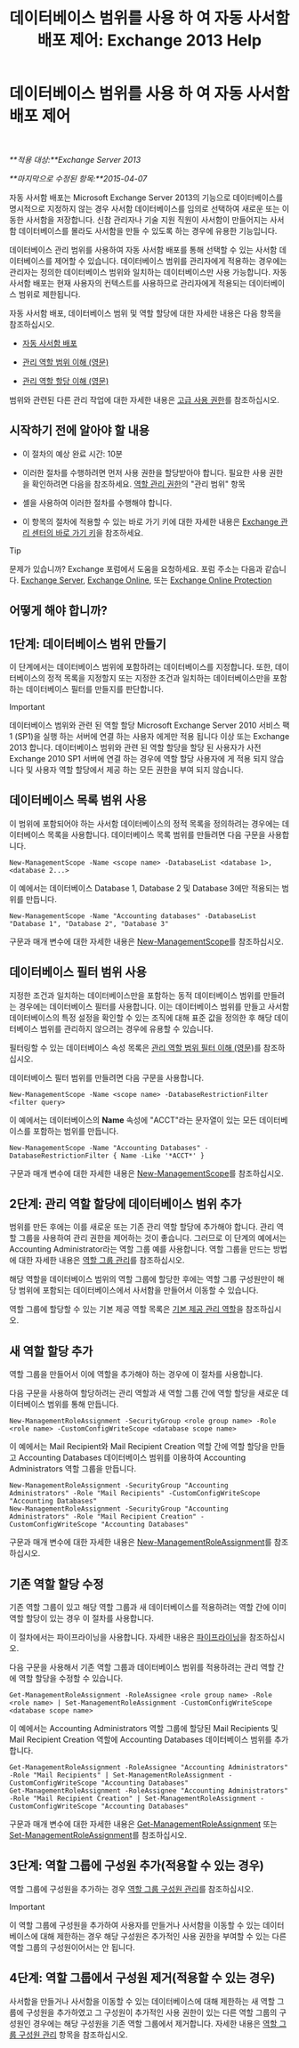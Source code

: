 ﻿---
title: '데이터베이스 범위를 사용 하 여 자동 사서함 배포 제어: Exchange 2013 Help'
TOCTitle: 데이터베이스 범위를 사용 하 여 자동 사서함 배포 제어
ms:assetid: 8eaff177-2251-4c8b-8570-c91a77d0a6fc
ms:mtpsurl: https://technet.microsoft.com/ko-kr/library/Ff628332(v=EXCHG.150)
ms:contentKeyID: 50483636
ms.date: 05/22/2018
mtps_version: v=EXCHG.150
ms.translationtype: MT
---

# 데이터베이스 범위를 사용 하 여 자동 사서함 배포 제어

 

_**적용 대상:**Exchange Server 2013_

_**마지막으로 수정된 항목:**2015-04-07_

자동 사서함 배포는 Microsoft Exchange Server 2013의 기능으로 데이터베이스를 명시적으로 지정하지 않는 경우 사서함 데이터베이스를 임의로 선택하여 새로운 또는 이동한 사서함을 저장합니다. 신참 관리자나 기술 지원 직원이 사서함이 만들어지는 사서함 데이터베이스를 몰라도 사서함을 만들 수 있도록 하는 경우에 유용한 기능입니다.

데이터베이스 관리 범위를 사용하여 자동 사서함 배포를 통해 선택할 수 있는 사서함 데이터베이스를 제어할 수 있습니다. 데이터베이스 범위를 관리자에게 적용하는 경우에는 관리자는 정의한 데이터베이스 범위와 일치하는 데이터베이스만 사용 가능합니다. 자동 사서함 배포는 현재 사용자의 컨텍스트를 사용하므로 관리자에게 적용되는 데이터베이스 범위로 제한됩니다.

자동 사서함 배포, 데이터베이스 범위 및 역할 할당에 대한 자세한 내용은 다음 항목을 참조하십시오.

  - [자동 사서함 배포](automatic-mailbox-distribution-exchange-2013-help.md)

  - [관리 역할 범위 이해 (영문)](understanding-management-role-scopes-exchange-2013-help.md)

  - [관리 역할 할당 이해 (영문)](understanding-management-role-assignments-exchange-2013-help.md)

범위와 관련된 다른 관리 작업에 대한 자세한 내용은 [고급 사용 권한](advanced-permissions-exchange-2013-help.md)를 참조하십시오.

## 시작하기 전에 알아야 할 내용

  - 이 절차의 예상 완료 시간: 10분

  - 이러한 절차를 수행하려면 먼저 사용 권한을 할당받아야 합니다. 필요한 사용 권한을 확인하려면 다음을 참조하세요. [역할 관리 권한](role-management-permissions-exchange-2013-help.md)의 "관리 범위" 항목

  - 셸을 사용하여 이러한 절차를 수행해야 합니다.

  - 이 항목의 절차에 적용할 수 있는 바로 가기 키에 대한 자세한 내용은 [Exchange 관리 센터의 바로 가기 키](keyboard-shortcuts-in-the-exchange-admin-center-exchange-online-protection-help.md)을 참조하세요.


> [!TIP]
> 문제가 있습니까? Exchange 포럼에서 도움을 요청하세요. 포럼 주소는 다음과 같습니다. <A href="https://go.microsoft.com/fwlink/p/?linkid=60612">Exchange Server</A>, <A href="https://go.microsoft.com/fwlink/p/?linkid=267542">Exchange Online</A>, 또는 <A href="https://go.microsoft.com/fwlink/p/?linkid=285351">Exchange Online Protection</A>



## 어떻게 해야 합니까?

## 1단계: 데이터베이스 범위 만들기

이 단계에서는 데이터베이스 범위에 포함하려는 데이터베이스를 지정합니다. 또한, 데이터베이스의 정적 목록을 지정할지 또는 지정한 조건과 일치하는 데이터베이스만을 포함하는 데이터베이스 필터를 만들지를 판단합니다.


> [!IMPORTANT]
> 데이터베이스 범위와 관련 된 역할 할당 Microsoft Exchange Server 2010 서비스 팩 1 (SP1)을 실행 하는 서버에 연결 하는 사용자 에게만 적용 됩니다 이상 또는 Exchange 2013 합니다. 데이터베이스 범위와 관련 된 역할 할당을 할당 된 사용자가 사전Exchange 2010 SP1 서버에 연결 하는 경우에 역할 할당 사용자에 게 적용 되지 않습니다 및 사용자 역할 할당에서 제공 하는 모든 권한을 부여 되지 않습니다.



## 데이터베이스 목록 범위 사용

이 범위에 포함되어야 하는 사서함 데이터베이스의 정적 목록을 정의하려는 경우에는 데이터베이스 목록을 사용합니다. 데이터베이스 목록 범위를 만들려면 다음 구문을 사용합니다.

    New-ManagementScope -Name <scope name> -DatabaseList <database 1>, <database 2...>

이 예에서는 데이터베이스 Database 1, Database 2 및 Database 3에만 적용되는 범위를 만듭니다.

    New-ManagementScope -Name "Accounting databases" -DatabaseList "Database 1", "Database 2", "Database 3"

구문과 매개 변수에 대한 자세한 내용은 [New-ManagementScope](https://technet.microsoft.com/ko-kr/library/dd335137\(v=exchg.150\))를 참조하십시오.

## 데이터베이스 필터 범위 사용

지정한 조건과 일치하는 데이터베이스만을 포함하는 동적 데이터베이스 범위를 만들려는 경우에는 데이터베이스 필터를 사용합니다. 이는 데이터베이스 범위를 만들고 사서함 데이터베이스의 특정 설정을 확인할 수 있는 조직에 대해 표준 값을 정의한 후 해당 데이터베이스 범위를 관리하지 않으려는 경우에 유용할 수 있습니다.

필터링할 수 있는 데이터베이스 속성 목록은 [관리 역할 범위 필터 이해 (영문)](understanding-management-role-scope-filters-exchange-2013-help.md)를 참조하십시오.

데이터베이스 필터 범위를 만들려면 다음 구문을 사용합니다.

    New-ManagementScope -Name <scope name> -DatabaseRestrictionFilter <filter query>

이 예에서는 데이터베이스의 **Name** 속성에 "ACCT"라는 문자열이 있는 모든 데이터베이스를 포함하는 범위를 만듭니다.

    New-ManagementScope -Name "Accounting Databases" -DatabaseRestrictionFilter { Name -Like '*ACCT*' }

구문과 매개 변수에 대한 자세한 내용은 [New-ManagementScope](https://technet.microsoft.com/ko-kr/library/dd335137\(v=exchg.150\))를 참조하십시오.

## 2단계: 관리 역할 할당에 데이터베이스 범위 추가

범위를 만든 후에는 이를 새로운 또는 기존 관리 역할 할당에 추가해야 합니다. 관리 역할 그룹을 사용하여 관리 권한을 제어하는 것이 좋습니다. 그러므로 이 단계의 예에서는 Accounting Administrator라는 역할 그룹 예를 사용합니다. 역할 그룹을 만드는 방법에 대한 자세한 내용은 [역할 그룹 관리](manage-role-groups-exchange-2013-help.md)를 참조하십시오.

해당 역할을 데이터베이스 범위의 역할 그룹에 할당한 후에는 역할 그룹 구성원만이 해당 범위에 포함되는 데이터베이스에서 사서함을 만들어서 이동할 수 있습니다.

역할 그룹에 할당할 수 있는 기본 제공 역할 목록은 [기본 제공 관리 역할](built-in-management-roles-exchange-2013-help.md)을 참조하십시오.

## 새 역할 할당 추가

역할 그룹을 만들어서 이에 역할을 추가해야 하는 경우에 이 절차를 사용합니다.

다음 구문을 사용하여 할당하려는 관리 역할과 새 역할 그룹 간에 역할 할당을 새로운 데이터베이스 범위를 통해 만듭니다.

    New-ManagementRoleAssignment -SecurityGroup <role group name> -Role <role name> -CustomConfigWriteScope <database scope name>

이 예에서는 Mail Recipient와 Mail Recipient Creation 역할 간에 역할 할당을 만들고 Accounting Databases 데이터베이스 범위를 이용하여 Accounting Administrators 역할 그룹을 만듭니다.

    New-ManagementRoleAssignment -SecurityGroup "Accounting Administrators" -Role "Mail Recipients" -CustomConfigWriteScope "Accounting Databases"
    New-ManagementRoleAssignment -SecurityGroup "Accounting Administrators" -Role "Mail Recipient Creation" -CustomConfigWriteScope "Accounting Databases"

구문과 매개 변수에 대한 자세한 내용은 [New-ManagementRoleAssignment](https://technet.microsoft.com/ko-kr/library/dd335193\(v=exchg.150\))를 참조하십시오.

## 기존 역할 할당 수정

기존 역할 그룹이 있고 해당 역할 그룹과 새 데이터베이스를 적용하려는 역할 간에 이미 역할 할당이 있는 경우 이 절차를 사용합니다.

이 절차에서는 파이프라이닝을 사용합니다. 자세한 내용은 [파이프라이닝](https://technet.microsoft.com/ko-kr/library/aa998260\(v=exchg.150\))을 참조하십시오.

다음 구문을 사용해서 기존 역할 그룹과 데이터베이스 범위를 적용하려는 관리 역할 간에 역할 할당을 수정할 수 있습니다.

    Get-ManagementRoleAssignment -RoleAssignee <role group name> -Role <role name> | Set-ManagementRoleAssignment -CustomConfigWriteScope <database scope name>

이 예에서는 Accounting Administrators 역할 그룹에 할당된 Mail Recipients 및 Mail Recipient Creation 역할에 Accounting Databases 데이터베이스 범위를 추가합니다.

    Get-ManagementRoleAssignment -RoleAssignee "Accounting Administrators" -Role "Mail Recipients" | Set-ManagementRoleAssignment -CustomConfigWriteScope "Accounting Databases"
    Get-ManagementRoleAssignment -RoleAssignee "Accounting Administrators" -Role "Mail Recipient Creation" | Set-ManagementRoleAssignment -CustomConfigWriteScope "Accounting Databases"

구문과 매개 변수에 대한 자세한 내용은 [Get-ManagementRoleAssignment](https://technet.microsoft.com/ko-kr/library/dd351024\(v=exchg.150\)) 또는 [Set-ManagementRoleAssignment](https://technet.microsoft.com/ko-kr/library/dd335173\(v=exchg.150\))를 참조하십시오.

## 3단계: 역할 그룹에 구성원 추가(적용할 수 있는 경우)

역할 그룹에 구성원을 추가하는 경우 [역할 그룹 구성원 관리](manage-role-group-members-exchange-2013-help.md)를 참조하십시오.


> [!IMPORTANT]
> 이 역할 그룹에 구성원을 추가하여 사용자를 만들거나 사서함을 이동할 수 있는 데이터베이스에 대해 제한하는 경우 해당 구성원은 추가적인 사용 권한을 부여할 수 있는 다른 역할 그룹의 구성원이어서는 안 됩니다.



## 4단계: 역할 그룹에서 구성원 제거(적용할 수 있는 경우)

사서함을 만들거나 사서함을 이동할 수 있는 데이터베이스에 대해 제한하는 새 역할 그룹에 구성원을 추가하였고 그 구성원이 추가적인 사용 권한이 있는 다른 역할 그룹의 구성원인 경우에는 해당 구성원을 기존 역할 그룹에서 제거합니다. 자세한 내용은 [역할 그룹 구성원 관리](manage-role-group-members-exchange-2013-help.md) 항목을 참조하십시오.

